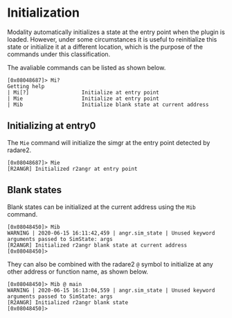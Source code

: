 # Initialization

Modality automatically initializes a state at the entry point when the plugin is loaded. However, under some circumstances it is useful to reinitialize this state or initialize it at a different location, which is the purpose of the commands under this classification.

The avaliable commands can be listed as shown below.

```
[0x08048687]> Mi?
Getting help
| Mi[?]                 Initialize at entry point
| Mie                   Initialize at entry point
| Mib                   Initialize blank state at current address
```

## Initializing at entry0

The `Mie` command will initialize the simgr at the entry point detected by radare2.

```
[0x08048687]> Mie
[R2ANGR] Initialized r2angr at entry point
```

## Blank states

Blank states can be initialized at the current address using the `Mib` command. 

```
[0x08048450]> Mib
WARNING | 2020-06-15 16:11:42,459 | angr.sim_state | Unused keyword arguments passed to SimState: args
[R2ANGR] Initialized r2angr blank state at current address
[0x08048450]> 
```

They can also be combined with the radare2 `@` symbol to initialize at any other address or function name, as shown below.

```
[0x08048450]> Mib @ main
WARNING | 2020-06-15 16:13:04,559 | angr.sim_state | Unused keyword arguments passed to SimState: args
[R2ANGR] Initialized r2angr blank state
[0x08048450]> 
```
